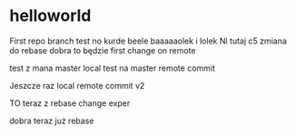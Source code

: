 # helloworld
First repo
branch test no kurde beele
baaaaaolek i lolek
Nl tutaj c5  zmiana do rebase dobra to będzie first change on remote


test z mana master local
test na master
remote commit


Jeszcze raz local
remote commit v2

TO teraz z rebase 
change exper

dobra teraz już rebase


